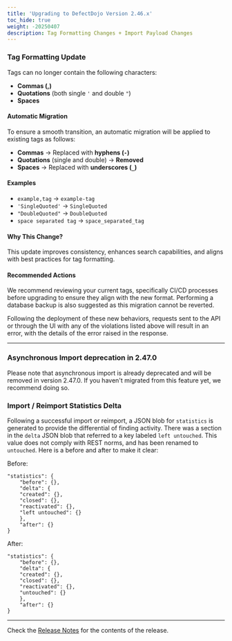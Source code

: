 ```yaml
---
title: 'Upgrading to DefectDojo Version 2.46.x'
toc_hide: true
weight: -20250407
description: Tag Formatting Changes + Import Payload Changes
---
```


### Tag Formatting Update

Tags can no longer contain the following characters:

- **Commas (,)**
- **Quotations** (both single `'` and double `"`)
- **Spaces**

#### Automatic Migration

To ensure a smooth transition, an automatic migration will be applied to existing tags as follows:

- **Commas** → Replaced with **hyphens (`-`)**
- **Quotations** (single and double) → **Removed**
- **Spaces** → Replaced with **underscores (`_`)**

#### Examples

- `example,tag` → `example-tag`
- `'SingleQuoted'` → `SingleQuoted`
- `"DoubleQuoted"` → `DoubleQuoted`
- `space separated tag` → `space_separated_tag`

#### Why This Change?

This update improves consistency, enhances search capabilities, and aligns with best practices for tag formatting.

#### Recommended Actions

We recommend reviewing your current tags, specifically CI/CD processes before upgrading to ensure they align with the new format. Performing a database backup is also suggested as this migration cannot be reverted.

Following the deployment of these new behaviors, requests sent to the API or through the UI with any of the violations listed above will result in an error, with the details of the error raised in the response.

---

### Asynchronous Import deprecation in 2.47.0

Please note that asynchronous import is already deprecated and will be removed in version 2.47.0. If you haven't migrated from this feature yet, we recommend doing so.

### Import / Reimport Statistics Delta

Following a successful import or reimport, a JSON blob for `statistics` is generated to provide the differential of finding activity.
There was a section in the `delta` JSON blob that referred to a key labeled `left untouched`. This value does not comply with REST
norms, and has been renamed to `untouched`. Here is a before and after to make it clear:

Before:

    "statistics": {
        "before": {},
        "delta": {
        "created": {},
        "closed": {},
        "reactivated": {},
        "left untouched": {}
        },
        "after": {}
    }

After:

    "statistics": {
        "before": {},
        "delta": {
        "created": {},
        "closed": {},
        "reactivated": {},
        "untouched": {}
        },
        "after": {}
    }

---

Check the [Release Notes](https://github.com/DefectDojo/django-DefectDojo/releases/tag/2.46.0) for the contents of the release.

